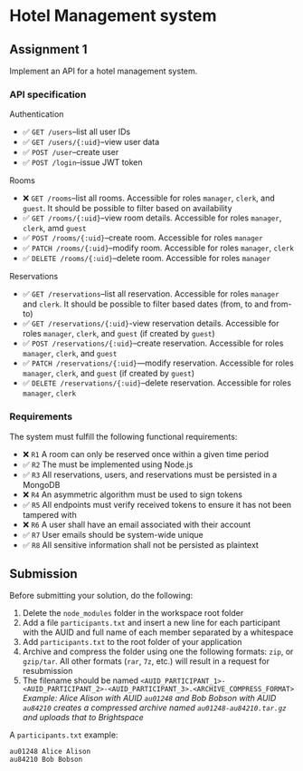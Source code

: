 # Hotel Management system
## Assignment 1
Implement an API for a hotel management system.

### API specification
Authentication
  - ✅ `GET /users`–list all user IDs
  - ✅ `GET /users/{:uid}`–view user data
  - ✅ `POST /user`–create user
  - ✅ `POST /login`–issue JWT token

Rooms
  - ❌ `GET /rooms`–list all rooms. Accessible for roles `manager`, `clerk`, and `guest`. It should be possible to filter based on availability
  - ✅ `GET /rooms/{:uid}`–view room details. Accessible for roles `manager`, `clerk`, amd `guest`
  - ✅ `POST /rooms/{:uid}`–create room. Accessible for roles `manager`
  - ✅ `PATCH /rooms/{:uid}`–modify room. Accessible for roles `manager`, `clerk`
  - ✅ `DELETE /rooms/{:uid}`–delete room. Accessible for roles `manager`

Reservations
  - ✅ `GET /reservations`–list all reservation. Accessible for roles `manager` and `clerk`. It should be possible to filter based dates (from, to and from-to)
  - ✅ `GET /reservations/{:uid}`-view reservation details. Accessible for roles `manager`, `clerk`, and `guest` (if created by `guest`)
  - ✅ `POST /reservations/{:uid}`–create reservation. Accessible for roles `manager`, `clerk`, and `guest` 
  - ✅ `PATCH /reservations/{:uid}`—modify reservation. Accessible for roles `manager`, `clerk`, and `guest` (if created by `guest`) 
  - ✅ `DELETE /reservations/{:uid}`–delete reservation. Accessible for roles `manager`, `clerk`

### Requirements
The system must fulfill the following functional requirements:
  - ❌ `R1` A room can only be reserved once within a given time period
  - ✅ `R2` The must be implemented using Node.js
  - ✅ `R3` All reservations, users, and reservations must be persisted in a MongoDB
  - ❌ `R4` An asymmetric algorithm must be used to sign tokens
  - ✅ `R5` All endpoints must verify received tokens to ensure it has not been tampered with
  - ❌ `R6` A user shall have an email associated with their account
  - ✅ `R7` User emails should be system-wide unique
  - ✅ `R8` All sensitive information shall not be persisted as plaintext

## Submission
Before submitting your solution, do the following:
1. Delete the `node_modules` folder in the workspace root folder
2. Add a file `participants.txt` and insert a new line for each participant with the AUID and full name of each member separated by a whitespace
3. Add `participants.txt` to the root folder of your application
4. Archive and compress the folder using one the following formats: `zip`, or `gzip/tar`. All other formats (`rar`, `7z`, etc.) will result in a request for resubmission
5. The filename should be named `<AUID_PARTICIPANT_1>-<AUID_PARTICIPANT_2>-<AUID_PARTICIPANT_3>.<ARCHIVE_COMPRESS_FORMAT>` _Example: Alice Alison with AUID `au01248` and Bob Bobson with AUID `au84210` creates a compressed archive named `au01248-au84210.tar.gz` and uploads that to Brightspace_

A `participants.txt` example:
```
au01248 Alice Alison
au84210 Bob Bobson
```